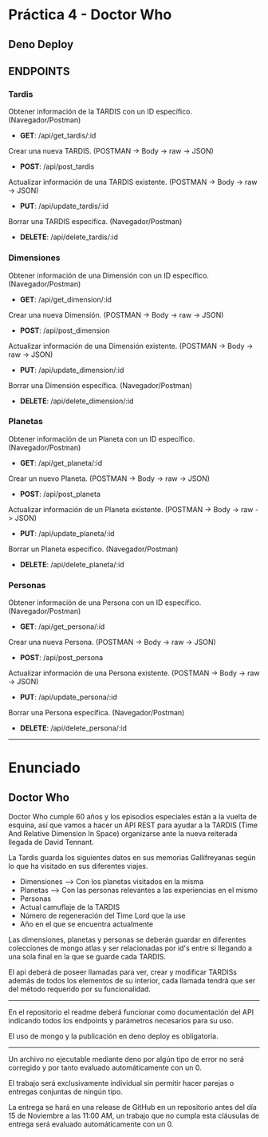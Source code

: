 # Práctica 4 - Doctor Who

## Deno Deploy

## ENDPOINTS

### Tardis

Obtener información de la TARDIS con un ID específico. (Navegador/Postman)

- **GET**: /api/get_tardis/:id 

Crear una nueva TARDIS. (POSTMAN -> Body -> raw -> JSON)

- **POST**: /api/post_tardis

Actualizar información de una TARDIS existente. (POSTMAN -> Body -> raw -> JSON)

- **PUT**: /api/update_tardis/:id 

Borrar una TARDIS específica. (Navegador/Postman)

- **DELETE**: /api/delete_tardis/:id 

### Dimensiones

Obtener información de una Dimensión con un ID específico. (Navegador/Postman)
- **GET**: /api/get_dimension/:id

Crear una nueva Dimensión. (POSTMAN -> Body -> raw -> JSON)

- **POST**: /api/post_dimension

Actualizar información de una Dimensión existente. (POSTMAN -> Body -> raw -> JSON)
- **PUT**: /api/update_dimension/:id 

Borrar una Dimensión específica. (Navegador/Postman)
- **DELETE**: /api/delete_dimension/:id 

### Planetas

Obtener información de un Planeta con un ID específico. (Navegador/Postman)
- **GET**: /api/get_planeta/:id

Crear un nuevo Planeta. (POSTMAN -> Body -> raw -> JSON)
- **POST**: /api/post_planeta

Actualizar información de un Planeta existente. (POSTMAN -> Body -> raw -> JSON)
- **PUT**: /api/update_planeta/:id

Borrar un Planeta específico. (Navegador/Postman)
- **DELETE**: /api/delete_planeta/:id 


### Personas

Obtener información de una Persona con un ID específico. (Navegador/Postman)
- **GET**: /api/get_persona/:id

Crear una nueva Persona. (POSTMAN -> Body -> raw -> JSON)
- **POST**: /api/post_persona

Actualizar información de una Persona existente. (POSTMAN -> Body -> raw -> JSON)
- **PUT**: /api/update_persona/:id 

Borrar una Persona específica. (Navegador/Postman)
- **DELETE**: /api/delete_persona/:id 


----
# Enunciado

## Doctor Who

Doctor Who cumple 60 años y los episodios especiales están a la vuelta de esquina, así que vamos a hacer un API REST para ayudar a la TARDIS (Time And Relative Dimension In Space) organizarse ante la nueva reiterada llegada de David Tennant.

La Tardis guarda los siguientes datos en sus memorias Gallifreyanas según lo que ha visitado en sus diferentes viajes.
- Dimensiones  --> Con los planetas visitados en la misma
- Planetas --> Con las personas relevantes a las experiencias en el mismo
- Personas
- Actual camuflaje de la TARDIS
- Número de regeneración del Time Lord que la use
- Año en el que se encuentra actualmente

Las dimensiones, planetas y personas se deberán guardar en diferentes colecciones de mongo atlas y ser relacionadas por id's entre si llegando a una sola final en la que se guarde cada TARDIS.

El api deberá de poseer llamadas para ver, crear y modificar TARDISs además de todos los elementos de su interior, cada llamada tendrá que ser del método requerido por su funcionalidad.

----

En el repositorio el readme deberá funcionar como documentación del API indicando todos los endpoints y parámetros necesarios para su uso.

El uso de mongo y la publicación en deno deploy es obligatoria.

----

Un archivo no ejecutable mediante deno por algún tipo de error no será corregido y por tanto evaluado automáticamente con un 0.

El trabajo será exclusivamente individual sin permitir hacer parejas o entregas conjuntas de ningún tipo.

La entrega se hará en una  release de GitHub en un repositorio antes del día 15 de Noviembre a las 11:00 AM, un trabajo que no cumpla esta cláusulas de entrega será evaluado automáticamente con un 0.